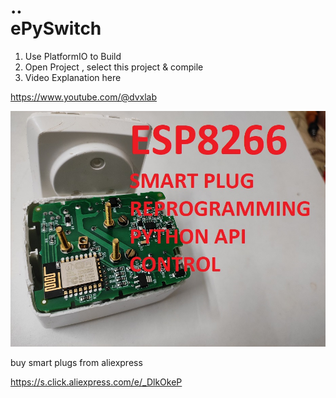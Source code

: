 ..  
ePySwitch
=====================================

1. Use PlatformIO to Build
2. Open Project , select this project & compile
3. Video Explanation here 

https://www.youtube.com/@dvxlab

![image](https://github.com/dvxlab/ePySwitch/blob/master/thum.jpg)

buy smart plugs from aliexpress

https://s.click.aliexpress.com/e/_DlkOkeP 





